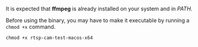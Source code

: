 It is expected that **ffmpeg** is already installed on your system and in *PATH*.

Before using the binary, you may have to make it executable by running a `chmod +x` command.
```
chmod +x rtsp-cam-test-macos-x64
```